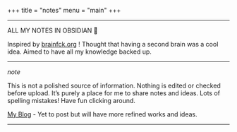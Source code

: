 +++
title = "notes"
menu = "main"
+++

___
ALL MY NOTES IN OBSIDIAN 🧠

Inspired by [brainfck.org](https://brainfck.org/) ! Thought that having a second brain was a cool idea. Aimed to have all my knowledge backed up. 

---
_note_

This is not a polished source of information. Nothing is edited or checked before upload. It’s purely a place for me to share notes and ideas. Lots of spelling mistakes! Have fun clicking around.

[My Blog](https://andyiterations.bearblog.dev/) - Yet to post but will have more refined works and ideas.

---

